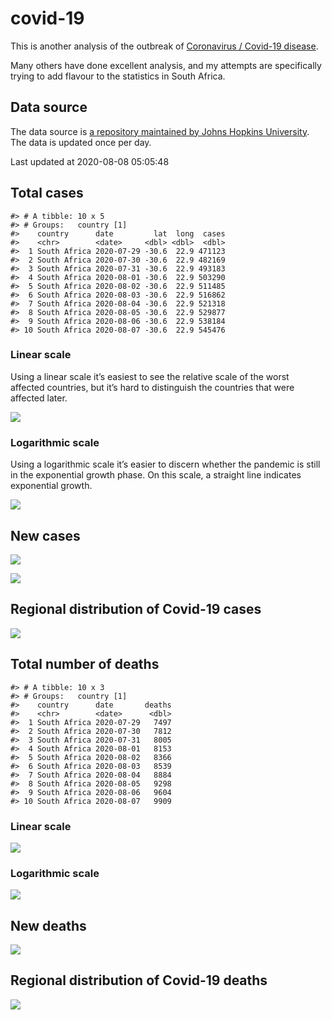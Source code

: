 
<!-- README.md is generated from README.Rmd. Please edit that file -->

# covid-19

<!-- badges: start -->

<!-- badges: end -->

This is another analysis of the outbreak of [Coronavirus / Covid-19
disease](https://en.wikipedia.org/wiki/Coronavirus_disease_2019).

Many others have done excellent analysis, and my attempts are
specifically trying to add flavour to the statistics in South Africa.

## Data source

The data source is [a repository maintained by Johns Hopkins
University](https://github.com/CSSEGISandData/COVID-19). The data is
updated once per day.

Last updated at 2020-08-08 05:05:48

## Total cases

    #> # A tibble: 10 x 5
    #> # Groups:   country [1]
    #>    country      date         lat  long  cases
    #>    <chr>        <date>     <dbl> <dbl>  <dbl>
    #>  1 South Africa 2020-07-29 -30.6  22.9 471123
    #>  2 South Africa 2020-07-30 -30.6  22.9 482169
    #>  3 South Africa 2020-07-31 -30.6  22.9 493183
    #>  4 South Africa 2020-08-01 -30.6  22.9 503290
    #>  5 South Africa 2020-08-02 -30.6  22.9 511485
    #>  6 South Africa 2020-08-03 -30.6  22.9 516862
    #>  7 South Africa 2020-08-04 -30.6  22.9 521318
    #>  8 South Africa 2020-08-05 -30.6  22.9 529877
    #>  9 South Africa 2020-08-06 -30.6  22.9 538184
    #> 10 South Africa 2020-08-07 -30.6  22.9 545476

### Linear scale

Using a linear scale it’s easiest to see the relative scale of the worst
affected countries, but it’s hard to distinguish the countries that were
affected later.

![](README_files/figure-gfm/unnamed-chunk-5-1.png)<!-- -->

### Logarithmic scale

Using a logarithmic scale it’s easier to discern whether the pandemic is
still in the exponential growth phase. On this scale, a straight line
indicates exponential growth.

![](README_files/figure-gfm/unnamed-chunk-6-1.png)<!-- -->

## New cases

![](README_files/figure-gfm/unnamed-chunk-7-1.png)<!-- -->

![](README_files/figure-gfm/unnamed-chunk-8-1.png)<!-- -->

## Regional distribution of Covid-19 cases

![](README_files/figure-gfm/unnamed-chunk-9-1.png)<!-- -->

## Total number of deaths

    #> # A tibble: 10 x 3
    #> # Groups:   country [1]
    #>    country      date       deaths
    #>    <chr>        <date>      <dbl>
    #>  1 South Africa 2020-07-29   7497
    #>  2 South Africa 2020-07-30   7812
    #>  3 South Africa 2020-07-31   8005
    #>  4 South Africa 2020-08-01   8153
    #>  5 South Africa 2020-08-02   8366
    #>  6 South Africa 2020-08-03   8539
    #>  7 South Africa 2020-08-04   8884
    #>  8 South Africa 2020-08-05   9298
    #>  9 South Africa 2020-08-06   9604
    #> 10 South Africa 2020-08-07   9909

### Linear scale

![](README_files/figure-gfm/unnamed-chunk-14-1.png)<!-- -->

### Logarithmic scale

![](README_files/figure-gfm/unnamed-chunk-15-1.png)<!-- -->

## New deaths

![](README_files/figure-gfm/unnamed-chunk-16-1.png)<!-- -->

## Regional distribution of Covid-19 deaths

![](README_files/figure-gfm/unnamed-chunk-17-1.png)<!-- -->
